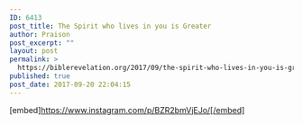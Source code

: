 ```yaml
---
ID: 6413
post_title: The Spirit who lives in you is Greater
author: Praison
post_excerpt: ""
layout: post
permalink: >
  https://biblerevelation.org/2017/09/the-spirit-who-lives-in-you-is-greater/
published: true
post_date: 2017-09-20 22:04:15
---
```

[embed]https://www.instagram.com/p/BZR2bmVjEJo/[/embed]